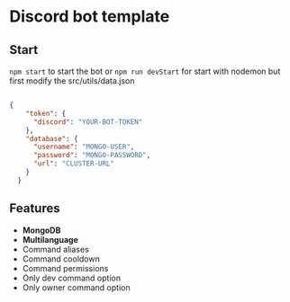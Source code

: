 # Discord bot template

## Start
`npm start` to start the bot or `npm run devStart` for start with nodemon
but first modify the src/utils/data.json

```json

{
    "token": {
      "discord": "YOUR-BOT-TOKEN"
    },
    "database": {
      "username": "MONGO-USER",
      "password": "MONGO-PASSWORD",
      "url": "CLUSTER-URL"
    }
  }
```

## Features
-  **MongoDB**
-  **Multilanguage**
-  Command aliases
-  Command cooldown
-  Command permissions
-  Only dev command option
-  Only owner command option

